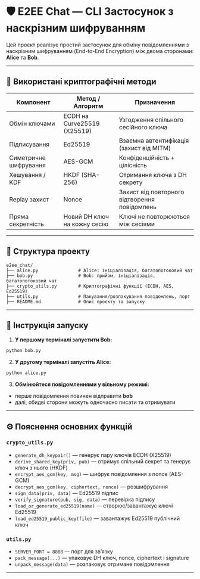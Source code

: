 # 🛡️ E2EE Chat — CLI Застосунок з наскрізним шифруванням 

Цей проєкт реалізує простий застосунок для обміну повідомленнями з наскрізним шифруванням (End-to-End Encryption) між двома сторонами: **Alice** та **Bob**.

---

## 🔐 Використані криптографічні методи

| Компонент                      | Метод / Алгоритм                | Призначення                                       |
|-------------------------------|----------------------------------|--------------------------------------------------|
| Обмін ключами                 | ECDH на Curve25519 (X25519)      | Узгодження спільного сесійного ключа             |
| Підписування                  | Ed25519                          | Взаємна автентифікація (захист від MITM)         |
| Симетричне шифрування         | AES-GCM                          | Конфіденційність + цілісність                    |
| Хешування / KDF               | HKDF (SHA-256)                   | Отримання ключа з DH секрету                     |
| Replay захист                 | Nonce                            | Захист від повторного відтворення повідомлень    |
| Пряма секретність             | Новий DH ключ на кожну сесію     | Ключі не повторюються між сесіями                |

---

## 📂 Структура проекту

```
e2ee_chat/
├── alice.py               # Alice: ініціалізація, багатопотоковий чат
├── bob.py                 # Bob: прийом, ініціалізація, багатопотоковий чат
├── crypto_utils.py        # Криптографічні функції (ECDH, AES, Ed25519)
├── utils.py               # Пакування/розпакування повідомлень, порт
├── README.md              # Опис проєкту та запуску
```

---

## 🚀 Інструкція запуску

1. **У першому терміналі запустити Bob:**
```bash
python bob.py
```

2. **У другому терміналі запустіть Alice:**
```bash
python alice.py
```

3. **Обмінюйтеся повідомленнями у вільному режимі:**
- перше повідомлення повинен відправити **bob**
- далі, обидві сторони можуть одночасно писати та отримувати

---

## ⚙️ Пояснення основних функцій

### `crypto_utils.py`

- `generate_dh_keypair()` — генерує пару ключів ECDH (X25519)
- `derive_shared_key(priv, pub)` — отримує спільний секрет та генерує ключ з нього (HKDF)
- `encrypt_aes_gcm(key, msg)` — шифрує повідомлення з nonce (AES-GCM)
- `decrypt_aes_gcm(key, ciphertext, nonce)` — розшифрування
- `sign_data(priv, data)` — Ed25519 підпис
- `verify_signature(pub, sig, data)` — перевірка підпису
- `load_or_generate_ed25519(name)` — створює/завантажує ключі Ed25519
- `load_ed25519_public_key(file)` — завантажує Ed25519 публічний ключ

### `utils.py`

- `SERVER_PORT = 8888` — порт для зв’язку
- `pack_message(...)` — упаковує DH ключ, nonce, ciphertext і signature
- `unpack_message(data)` — розпаковує отримане повідомлення

---

